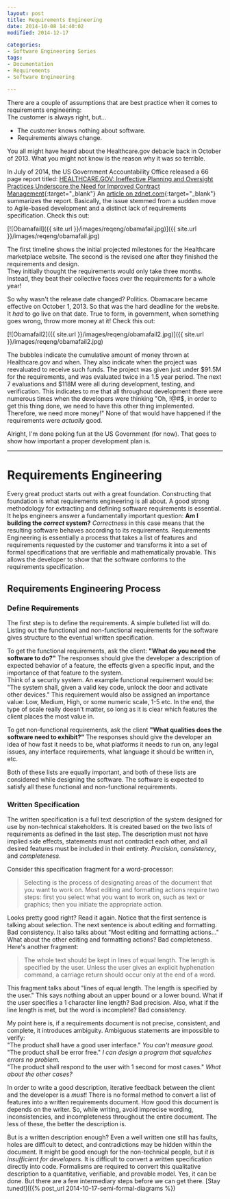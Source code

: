 ```yaml
---
layout: post
title: Requirements Engineering
date: 2014-10-08 14:40:02
modified: 2014-12-17

categories:
- Software Engineering Series
tags:
- Documentation
- Requirements
- Software Engineering

---
```

There are a couple of assumptions that are best practice when it comes to requirements engineering:  
The customer is always right, but...

*   The customer knows nothing about software.
*   Requirements always change.

You all might have heard about the Healthcare.gov debacle back in October of 2013. 
What you might not know is the reason why it was so terrible.

In July of 2014, the US Government Accountability Office released a 66 page report titled:
[HEALTHCARE.GOV: Ineffective Planning and Oversight Practices Underscore the Need for Improved Contract Management](http://www.gao.gov/assets/670/665179.pdf){:target="_blank"}
An [article on zdnet.com](http://www.zdnet.com/the-billion-dollar-web-site-you-paid-for-7000032564/){:target="_blank"}
summarizes the report. Basically, the issue stemmed from a sudden move to Agile-based
development and a distinct lack of requirements specification. Check this out:

[![Obamafail]({{ site.url }}/images/reqeng/obamafail.jpg)]({{ site.url }}/images/reqeng/obamafail.jpg)

The first timeline shows the initial projected milestones for the Healthcare
marketplace website. The second is the revised one after they finished the requirements and design.  
They initially thought the requirements would only take three months. Instead,
they beat their collective faces over the requirements for a whole year!

So why wasn't the release date changed? Politics. Obamacare became effective on October 1, 2013.
So that was the hard deadline for the website. It _had_ to go live on that date. True to form,
in government, when something goes wrong, throw more money at it! Check this out:

[![Obamafail2]({{ site.url }}/images/reqeng/obamafail2.jpg)]({{ site.url }}/images/reqeng/obamafail2.jpg)

The bubbles indicate the cumulative amount of money thrown at Healthcare.gov and when.
They also indicate when the project was reevaluated to receive such funds. The project
was given just under $91.5M for the requirements, and was evaluated twice in a 1.5 year period.
The next 7 evaluations and $118M were all during development, testing, and verification.
This indicates to me that all throughout development there were numerous times when
the developers were thinking "Oh, !@#$, in order to get this thing done, we need to have
this other thing implemented. Therefore, we need more money!" None of that would have happened
if the requirements were _actually_ good.

Alright, I'm done poking fun at the US Government (for now). That goes to show how important
a proper development plan is.

* * *

# Requirements Engineering

Every great product starts out with a great foundation. Constructing that foundation
is what requirements engineering is all about. A good strong methodology for extracting
and defining software requirements is essential. It helps engineers answer
a fundamentally important question: **Am I building the _correct_ system?** _Correctness_
in this case means that the resulting software behaves according to its requirements.
Requirements Engineering is essentially a process that takes a list of features
and requirements requested by the customer and transforms it into a set of formal specifications
that are verifiable and mathematically provable. This allows the developer to show
that the software conforms to the requirements specification.

## Requirements Engineering Process

### Define Requirements

The first step is to define the requirements. A simple bulleted list will do.
Listing out the functional and non-functional requirements for the software
gives structure to the eventual written specification.

To get the functional requirements, ask the client: **"What do you need the software to do?"**
The responses should give the developer a description of expected behavior of a feature,
the effects given a specific input, and the importance of that feature to the system.  
Think of a security system. An example functional requirement would be:
"The system shall, given a valid key code, unlock the door and activate other devices."
This requirement would also be assigned an importance value: Low, Medium, High,
or some numeric scale, 1-5 etc. In the end, the type of scale really doesn't matter,
so long as it is clear which features the client places the most value in.

To get non-functional requirements, ask the client **"What qualities does the software need to exhibit?"**
The responses should give the developer an idea of how fast it needs to be,
what platforms it needs to run on, any legal issues, any interface requirements,
what language it should be written in, etc.

Both of these lists are equally important, and both of these lists are considered
while designing the software. The software is expected to satisfy all these functional
and non-functional requirements.

### Written Specification

The written specification is a full text description of the system designed for use
by non-technical stakeholders. It is created based on the two lists of requirements
as defined in the last step. The description must not have implied side effects,
statements must not contradict each other, and all desired features must be included
in their entirety. _Precision_, _consistency_, and _completeness_.

Consider this specification fragment for a word-processor:

> Selecting is the process of designating areas of the document that you want to work on.
Most editing and formatting actions require two steps: first you select
what you want to work on, such as text or graphics; then you initiate the appropriate action.

Looks pretty good right? Read it again. Notice that the first sentence is talking
about selection. The next sentence is about editing and formatting. Bad consistency.
It also talks about "Most editing and formatting actions..." What about the other editing
and formatting actions? Bad completeness.  
Here's another fragment:

> The whole text should be kept in lines of equal length. The length
is specified by the user. Unless the user gives an explicit hyphenation command,
a carriage return should occur only at the end of a word.

This fragment talks about "lines of equal length. The length is specified by the user."
This says nothing about an upper bound or a lower bound. What if the user specifies
a 1 character line length? Bad precision. Also, what if the line length is met,
but the word is incomplete? Bad consistency.

My point here is, if a requirements document is not precise, consistent, and complete,
it introduces ambiguity. Ambiguous statements are impossible to verify:  
"The product shall have a good user interface." _You can't measure good._  
"The product shall be error free." _I can design a program that squelches errors no problem._  
"The product shall respond to the user with 1 second for most cases." _What about the other cases?_

In order to write a good description, iterative feedback between the client
and the developer is a _must_! There is no formal method to convert a list of features
into a written requirements document. How good this document is depends on the writer.
So, while writing, avoid imprecise wording, inconsistencies, and incompleteness throughout
the entire document. The less of these, the better the description is.

But is a written description enough? Even a well written one still has faults,
holes are difficult to detect, and contradictions may be hidden within the document.
It might be good enough for the non-technical people, but _it is insufficient for developers_.
It is difficult to convert a written specification directly into code.
Formalisms are required to convert this qualitative description to a quantitative,
verifiable, and provable model. Yes, it can be done. But there are a few intermediary steps
before we can get there. [Stay tuned!](({% post_url 2014-10-17-semi-formal-diagrams %})
